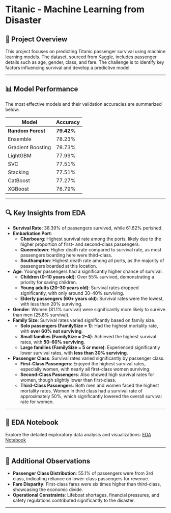 # Titanic - Machine Learning from Disaster

## 🚢 Project Overview
This project focuses on predicting Titanic passenger survival using machine learning models. The dataset, sourced from Kaggle, includes passenger details such as age, gender, class, and fare. The challenge is to identify key factors influencing survival and develop a predictive model.


---

## 📊 Model Performance
The most effective models and their validation accuracies are summarized below:

| Model             | Accuracy  | 
|-------------------|-----------|
| **Random Forest** | **79.42%** |
| Ensemble          | 78.23%    |
| Gradient Boosting | 78.73%    |
| LightGBM          | 77.99%    |
| SVC               | 77.51%    |
| Stacking          | 77.51%    |
| CatBoost          | 77.27%    |
| XGBoost           | 76.79%    |

---

## 🔍 Key Insights from EDA
- **Survival Rate**: 38.39% of passengers survived, while 61.62% perished.
- **Embarkation Port**:
  - **Cherbourg**: Highest survival rate among the ports, likely due to the higher proportion of first- and second-class passengers.
  - **Queenstown**: Higher death rate compared to survival rate, as most passengers boarding here were third-class.
  - **Southampton**: Highest death rate among all ports, as the majority of passengers boarded at this location.
- **Age**: Younger passengers had a significantly higher chance of survival. 
  - **Children (0–10 years old)**: Over 55% survived, demonstrating a priority for saving children.
  - **Young adults (20–30 years old)**: Survival rates dropped significantly, with only around 30–40% surviving.
  - **Elderly passengers (60+ years old)**: Survival rates were the lowest, with less than 20% surviving.
- **Gender**: Women (81.1% survival) were significantly more likely to survive than men (25.8% survival).
- **Family Size**: Survival rates varied significantly based on family size.
  - **Solo passengers (FamilySize = 1)**: Had the highest mortality rate, with **over 60% not surviving**.
  - **Small families (FamilySize = 2–4)**: Achieved the highest survival rates, with **50–60% surviving**.
  - **Large families (FamilySize = 5 or more)**: Experienced significantly lower survival rates, with **less than 30% surviving**.
- **Passenger Class**: Survival rates varied significantly by passenger class. 
  - **First-Class Passengers**: Enjoyed the highest survival rates, especially women, with nearly all first-class women surviving.
  - **Second-Class Passengers**: Also showed high survival rates for women, though slightly lower than first-class.
  - **Third-Class Passengers**: Both men and women faced the highest mortality rates. Women in third class had a survival rate of approximately 50%, which significantly lowered the overall survival rate for women.


---

## 📂 EDA Notebook
Explore the detailed exploratory data analysis and visualizations:
[EDA Notebook](notebook/EDA.ipynb)

---

## 🌟 Additional Observations
- **Passenger Class Distribution**: 55.1% of passengers were from 3rd class, indicating reliance on lower-class passengers for revenue.
- **Fare Disparity**: First-class fares were six times higher than third-class, showcasing the economic divide.
- **Operational Constraints**: Lifeboat shortages, financial pressures, and safety regulations contributed significantly to the disaster.

---



